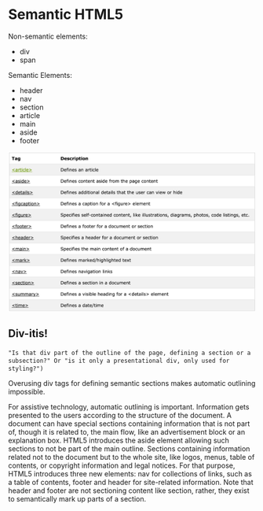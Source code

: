 # Semantic HTML5

Non-semantic elements:
- div
- span

Semantic Elements:
- header
- nav
- section
- article
- main
- aside
- footer

![img](semTags.png)

## Div-itis!
```
"Is that div part of the outline of the page, defining a section or a subsection?" Or "is it only a presentational div, only used for styling?")
```

Overusing div tags for defining semantic sections makes automatic outlining impossible.

For assistive technology, automatic outlining is important. Information gets presented to the users according to the structure of the document. A document can have special sections containing information that is not part of, though it is related to, the main flow, like an advertisement block or an explanation box. HTML5 introduces the aside element allowing such sections to not be part of the main outline. Sections containing information related not to the document but to the whole site, like logos, menus, table of contents, or copyright information and legal notices. For that purpose, HTML5 introduces three new elements: nav for collections of links, such as a table of contents, footer and header for site-related information. Note that header and footer are not sectioning content like section, rather, they exist to semantically mark up parts of a section.
